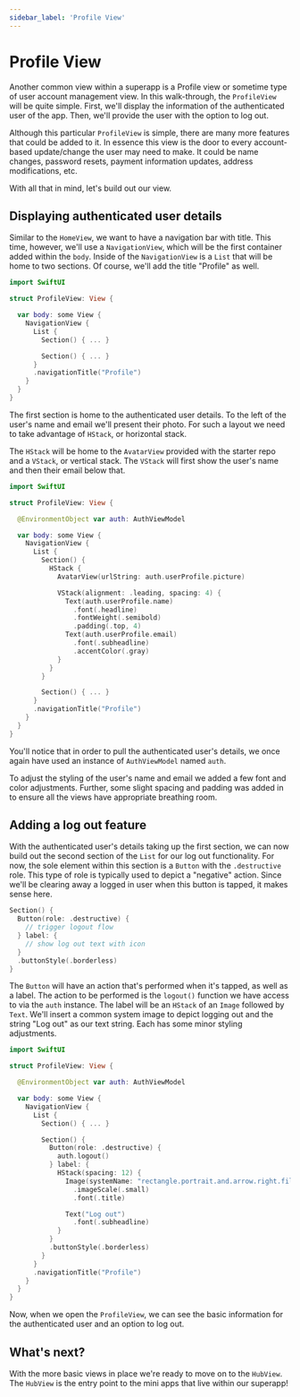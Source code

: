 ```yaml
---
sidebar_label: 'Profile View'
---
```


# Profile View

Another common view within a superapp is a Profile view or sometime type of user account management view. In this walk-through, the `ProfileView` will be quite simple. First, we'll display the information of the authenticated user of the app. Then, we'll provide the user with the option to log out.

Although this particular `ProfileView` is simple, there are many more features that could be added to it. In essence this view is the door to every account-based update/change the user may need to make. It could be name changes, password resets, payment information updates, address modifications, etc.

With all that in mind, let's build out our view.

## Displaying authenticated user details

Similar to the `HomeView`, we want to have a navigation bar with title. This time, however, we'll use a `NavigationView`, which will be the first container added within the `body`. Inside of the `NavigationView` is a `List` that will be home to two sections. Of course, we'll add the title "Profile" as well.

```swift title="ios/Superapp Starter/Profile/ProfileView.swift"
import SwiftUI

struct ProfileView: View {

  var body: some View {
    NavigationView {
      List {
        Section() { ... }

        Section() { ... }
      }
      .navigationTitle("Profile")
    }
  }
}
```

The first section is home to the authenticated user details. To the left of the user's name and email we'll present their photo. For such a layout we need to take advantage of `HStack`, or horizontal stack.

The `HStack` will be home to the `AvatarView` provided with the starter repo and a `VStack`, or vertical stack. The `VStack` will first show the user's name and then their email below that.

```swift title="ios/Superapp Starter/Profile/ProfileView.swift"
import SwiftUI

struct ProfileView: View {

  @EnvironmentObject var auth: AuthViewModel

  var body: some View {
    NavigationView {
      List {
        Section() {
          HStack {
            AvatarView(urlString: auth.userProfile.picture)

            VStack(alignment: .leading, spacing: 4) {
              Text(auth.userProfile.name)
                .font(.headline)
                .fontWeight(.semibold)
                .padding(.top, 4)
              Text(auth.userProfile.email)
                .font(.subheadline)
                .accentColor(.gray)
            }
          }
        }

        Section() { ... }
      }
      .navigationTitle("Profile")
    }
  }
}
```

You'll notice that in order to pull the authenticated user's details, we once again have used an instance of `AuthViewModel` named `auth`.

To adjust the styling of the user's name and email we added a few font and color adjustments. Further, some slight spacing and padding was added in to ensure all the views have appropriate breathing room.

## Adding a log out feature

With the authenticated user's details taking up the first section, we can now build out the second section of the `List` for our log out functionality. For now, the sole element within this section is a `Button` with the `.destructive` role. This type of role is typically used to depict a "negative" action. Since we'll be clearing away a logged in user when this button is tapped, it makes sense here.

```swift title="ios/Superapp Starter/Profile/ProfileView.swift"
Section() {
  Button(role: .destructive) {
    // trigger logout flow
  } label: {
    // show log out text with icon
  }
  .buttonStyle(.borderless)
}
```

The `Button` will have an action that's performed when it's tapped, as well as a label. The action to be performed is the `logout()` function we have access to via the `auth` instance. The label will be an `HStack` of an `Image` followed by `Text`. We'll insert a common system image to depict logging out and the string "Log out" as our text string. Each has some minor styling adjustments.

```swift title="ios/Superapp Starter/Profile/ProfileView.swift"
import SwiftUI

struct ProfileView: View {

  @EnvironmentObject var auth: AuthViewModel

  var body: some View {
    NavigationView {
      List {
        Section() { ... }

        Section() {
          Button(role: .destructive) {
            auth.logout()
          } label: {
            HStack(spacing: 12) {
              Image(systemName: "rectangle.portrait.and.arrow.right.fill")
                .imageScale(.small)
                .font(.title)

              Text("Log out")
                .font(.subheadline)
            }
          }
          .buttonStyle(.borderless)
        }
      }
      .navigationTitle("Profile")
    }
  }
}
```

Now, when we open the `ProfileView`, we can see the basic information for the authenticated user and an option to log out.

## What's next?

With the more basic views in place we're ready to move on to the `HubView`. The `HubView` is the entry point to the mini apps that live within our superapp!
